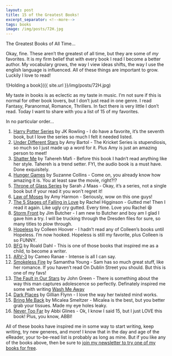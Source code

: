 ```yaml
---
layout: post
title: 15 of the Greatest Books!
excerpt_separator: <!--more-->
tags: books
image: /img/posts/72H.jpg
---
```

The Greatest Books of All Time...

Okay, fine. These aren’t the greatest of all time, but they are some of *my* favorites. It is my firm belief that with every book I read I become a better author. My vocabulary grows, the way I view ideas shifts, the way I use the english language is influenced. All of these things are important to grow. Luckily I love to read!

![Holding a book]({{ site.url }}/img/posts/72H.jpg)

<!--more-->

My taste in books is as eclectic as my taste in music. I’m not sure if this is normal for other book lovers, but I don’t just read in one genre. I read Fantasy, Paranormal, Romance, Thrillers. In fact there is very little I don’t read. Today I want to share with you a list of 15 of my favorites.

In no particular order...

1. [Harry Potter Series](https://www.amazon.com/gp/product/0545162076/ref=as_li_tl?ie=UTF8&tag=owensmc-20&camp=1789&creative=9325&linkCode=as2&creativeASIN=0545162076&linkId=cc4e373457c2ec2514e202ecc275d4bf) by JK Rowling - I do have a favorite, it’s the seventh book, but I love the series so much I felt it needed listed.
2. [Under Different Stars](https://www.amazon.com/gp/product/1477821120/ref=as_li_tl?ie=UTF8&tag=owensmc-20&camp=1789&creative=9325&linkCode=as2&creativeASIN=1477821120&linkId=23a7e9552006ad13e58ca6b7abdc4ff7) by Amy Bartol - The Kricket Series is stupendiosis, so much so I just made up a word for it. Plus Amy is just an amazing person to meet!
3. [Shatter Me](https://www.amazon.com/gp/product/0062085506/ref=as_li_tl?ie=UTF8&tag=owensmc-20&camp=1789&creative=9325&linkCode=as2&creativeASIN=0062085506&linkId=dda8bf87e5ab513986d04b06a60ef78f) by Tahereh Mafi - Before this book I hadn’t read anything like her style. Tahereh is a trend setter. FYI, the audio book is a must have. Done exquisitely.
4. [Hunger Games](https://www.amazon.com/gp/product/B00PMGUR7S/ref=as_li_tl?ie=UTF8&tag=owensmc-20&camp=1789&creative=9325&linkCode=as2&creativeASIN=B00PMGUR7S&linkId=8931a34e9d9b20649742e5d78149bfbe) by Suzanne Collins - Come on, you already know how amazing it is. You at least saw the movie, right?!?
5. [Throne of Glass Series](https://www.amazon.com/gp/product/B01BP0V6BA/ref=as_li_tl?ie=UTF8&tag=owensmc-20&camp=1789&creative=9325&linkCode=as2&creativeASIN=B01BP0V6BA&linkId=3b6956b236fb7403e75974b8ce63ca0b) by Sarah J Maas - Okay, it’s a series, not a single book but if your read it you won’t regret it!
6. [Law of Moses](https://www.amazon.com/gp/product/B00PKSZ78M/ref=as_li_tl?ie=UTF8&tag=owensmc-20&camp=1789&creative=9325&linkCode=as2&creativeASIN=B00PKSZ78M&linkId=a4454c6707d1aa1943cba5094290f648) by Amy Harmon - Seriously, wow on this one guys!
7. [The 5 Stages of Falling in Love](https://www.amazon.com/gp/product/B00P7XAQ22/ref=as_li_tl?ie=UTF8&tag=owensmc-20&camp=1789&creative=9325&linkCode=as2&creativeASIN=B00P7XAQ22&linkId=a309bde1f6e7c798dd7e491b1234e14f) by Rachel Higginson - Gutted me! Then I read it again. Like ugly cry gutted. Every time. Love you Rachel :laughing:
8. [Storm Front](https://www.amazon.com/gp/product/B000WH7PLS/ref=as_li_tl?ie=UTF8&tag=owensmc-20&camp=1789&creative=9325&linkCode=as2&creativeASIN=B000WH7PLS&linkId=a821f94d61f39c39f5595b8af1e66243) by Jim Butcher - I am new to Butcher and boy am I glad I gave him a try. I will be trucking through the Dresden files for sure, so many titles to plow through.
9. [Hopeless](https://www.amazon.com/gp/product/B00AQ3K8IU/ref=as_li_tl?ie=UTF8&tag=owensmc-20&camp=1789&creative=9325&linkCode=as2&creativeASIN=B00AQ3K8IU&linkId=573a63b21300ca12a08a5d006b4e468d) by Colleen Hoover - I hadn’t read any of Colleen’s books until Hopeless. I’m now hooked. Hopeless is still my favorite, plus Colleen is so FUNNY.
10. [BFG](https://www.amazon.com/gp/product/B00INIXTKY/ref=as_li_tl?ie=UTF8&tag=owensmc-20&camp=1789&creative=9325&linkCode=as2&creativeASIN=B00INIXTKY&linkId=c00e60ad25062cd0c0cdde3fd16e40be) by Roald Dahl - This is one of those books that inspired me as a child, to become a writer.
11. [ARV-3](https://www.amazon.com/gp/product/B00GWTXJH4/ref=as_li_tl?ie=UTF8&tag=owensmc-20&camp=1789&creative=9325&linkCode=as2&creativeASIN=B00GWTXJH4&linkId=c70b58d2054b3ea2e4938ca5b9ec3843) by Cameo Ranae - Intense is all I can say.
12. [Smokeless Fire](https://www.amazon.com/gp/product/B005XP1VBY/ref=as_li_tl?ie=UTF8&tag=owensmc-20&camp=1789&creative=9325&linkCode=as2&creativeASIN=B005XP1VBY&linkId=18682de0f3e3c3db1979519da71ce59b) by Samantha Young - Sam has so much great stuff, like her romance. If you haven’t read On Dublin Street you should. But this is one of my favs!
13. [The Fault in Our Stars](https://www.amazon.com/gp/product/B005ZOBNOI/ref=as_li_tl?ie=UTF8&tag=owensmc-20&camp=1789&creative=9325&linkCode=as2&creativeASIN=B005ZOBNOI&linkId=78ec219bba74dbdae00c8bb8b400116b) by John Green - There is something about the way this man captures adolescence so perfectly. Definately inspired me some with writing [Wash Me Away](https://www.amazon.com/gp/product/B00WNWGH0A/ref=as_li_tl?ie=UTF8&tag=owensmc-20&camp=1789&creative=9325&linkCode=as2&creativeASIN=B00WNWGH0A&linkId=aac89a6e38a05123d41890c03d2b9be7)
14. [Dark Places](https://www.amazon.com/gp/product/B0027MJU00/ref=as_li_tl?ie=UTF8&tag=owensmc-20&camp=1789&creative=9325&linkCode=as2&creativeASIN=B0027MJU00&linkId=101053bd6223fdd9ef3b90b7c22f07fd) by Gillian Flynn - I love the way her twisted mind works.
15. [Bring Me Back](https://www.amazon.com/gp/product/B01ES3JD0C/ref=as_li_tl?ie=UTF8&tag=owensmc-20&camp=1789&creative=9325&linkCode=as2&creativeASIN=B01ES3JD0C&linkId=7e055afa69d950a0fdeaab4a971da5a3) by Micalea Smeltzer - Micalea is the best, but you better grab your tissues. Made my eye holes leaky.
16. [Never Too Far](https://www.amazon.com/gp/product/1476776016/ref=as_li_tl?ie=UTF8&tag=owensmc-20&camp=1789&creative=9325&linkCode=as2&creativeASIN=1476776016&linkId=cec17ced8723b5f7e5a02d6c25d4a210) by Abbi Glines - Ok, I know I said 15, but I just LOVE this book! Plus, you know, ABBI!

All of these books have inspired me in some way to start writing, keep writing, try new generes, and more! I know that in the day and age of the eReader, your to-be-read list is probably as long as mine. But if you like any of the books above, then be sure to [join my newsletter to try one of my books for free](#newsletter).
